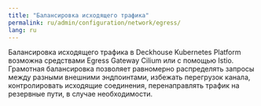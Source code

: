 ```yaml
---
title: "Балансировка исходящего трафика"
permalink: ru/admin/configuration/network/egress/
lang: ru
---
```


Балансировка исходящего трафика в Deckhouse Kubernetes Platform возможна средствами Egress Gateway Cilium или с помощью Istio. Грамотная балансировка позволяет равномерно распределять запросы между разными внешними эндпоинтами, избежать перегрузок канала, контролировать исходящие соединения, перенаправлять трафик на резервные пути, в случае необходимости.

<!-- Текст про то, как выбрать подходящий вариант с разводящими ссылками на страницы. -->
